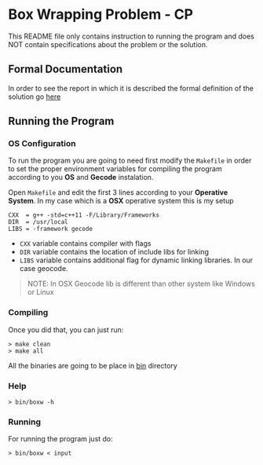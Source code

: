 # Box Wrapping Problem - CP

This README file only contains instruction to running the program and does NOT contain specifications about the problem or the solution.

## Formal Documentation

In order to see the report in which it is described the formal definition of the solution go [here](docs/report.pdf)

## Running the Program

### OS Configuration

To run the program you are going to need first modify the `Makefile` in order to set the proper environment variables for compiling the program according to you **OS** and **Gecode** instalation.

Open `Makefile` and edit the first 3 lines according to your **Operative System**. In my case which is a **OSX** operative system this is my setup

```text
CXX  = g++ -std=c++11 -F/Library/Frameworks
DIR  = /usr/local
LIBS = -framework gecode
```

- `CXX` variable contains compiler with flags
- `DIR` variable contains the location of include libs for linking
- `LIBS` variable contains additional flag for dynamic linking libraries. In our case geocode.

> NOTE: In OSX Geocode lib is different than other system like Windows or Linux

### Compiling

Once you did that, you can just run:

```shell
> make clean
> make all
```

All the binaries are going to be place in [bin](bin/) directory

### Help

```shell
> bin/boxw -h
```

### Running

For running the program just do:

```shell
> bin/boxw < input

```


